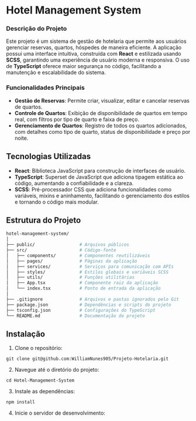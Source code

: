 # Hotel Management System

### Descrição do Projeto

Este projeto é um sistema de gestão de hotelaria que permite aos usuários gerenciar reservas, quartos, hóspedes de maneira eficiente. A aplicação possui uma interface intuitiva, construída com **React** e estilizada usando **SCSS**, garantindo uma experiência de usuário moderna e responsiva. O uso de **TypeScript** oferece maior segurança no código, facilitando a manutenção e escalabilidade do sistema.

### Funcionalidades Principais

- **Gestão de Reservas**: Permite criar, visualizar, editar e cancelar reservas de quartos.
- **Controle de Quartos**: Exibição de disponibilidade de quartos em tempo real, com filtros por tipo de quarto e faixa de preço.
- **Gerenciamento de Quartos**: Registro de todos os quartos adicionados, com detalhes como tipo de quarto, status de disponibilidade e preço por noite.

## Tecnologias Utilizadas

- **React**: Biblioteca JavaScript para construção de interfaces de usuário.
- **TypeScript**: Superset de JavaScript que adiciona tipagem estática ao código, aumentando a confiabilidade e a clareza.
- **SCSS**: Pré-processador CSS que adiciona funcionalidades como variáveis, mixins e aninhamento, facilitando o gerenciamento dos estilos e tornando o código mais modular.

## Estrutura do Projeto

```bash
hotel-management-system/
│
├── public/                 # Arquivos públicos
├── src/                    # Código-fonte
│   ├── components/         # Componentes reutilizáveis
│   ├── pages/              # Páginas da aplicação
│   ├── services/           # Serviços para comunicação com APIs
│   ├── styles/             # Estilos globais e variáveis SCSS
│   ├── utils/              # Funções utilitárias
│   ├── App.tsx             # Componente raiz da aplicação
│   └── index.tsx           # Ponto de entrada da aplicação
│
├── .gitignore              # Arquivos e pastas ignorados pelo Git
├── package.json            # Dependências e scripts do projeto
├── tsconfig.json           # Configurações do TypeScript
└── README.md               # Documentação do projeto
```

## Instalação
1. Clone o repositório:
```
git clone git@github.com:WilliamNunes905/Projeto-Hotelaria.git
```
2. Navegue até o diretório do projeto:
```
cd Hotel-Management-System
```
3. Instale as dependências:
```
npm install
```
4. Inicie o servidor de desenvolvimento:


